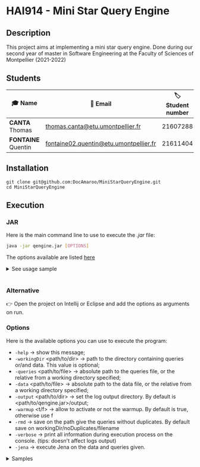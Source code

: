 # HAI914  - Mini Star Query Engine

## Description

This project aims at implementing a mini star query engine. Done during our second year of master in Software Engineering at the Faculty of Sciences of Montpellier (2021-2022)

## Students

| 🎓 Name                | 📧 Email                                 | 🏷️ Student number |
| -------------------- | -------------------------------------- | ---------------- |
| **CANTA** Thomas     | thomas.canta@etu.umontpellier.fr       | 21607288         |
| **FONTAINE** Quentin | fontaine02.quentin@etu.umontpellier.fr | 21611404         |

## Installation

```
git clone git@github.com:DocAmaroo/MiniStarQueryEngine.git
cd MiniStarQueryEngine
```

## Execution

### JAR

Here is the main command line to use to execute the *.jar* file:

```bash
java -jar qengine.jar [OPTIONS]
```

The options available are listed [here](#Options)

<details><summary>See usage sample</summary>
<br/>

The two samples below or equivalent.

`java -jar qengine.jar -data ~/data/sample_data.nt -queries ~/data/sample_query.queryset -verbose`

`java -jar qengine.jar -workingDir ~/data -data sample_data.nt -queries sample_query.queryset -verbose`

</details><br/>

### Alternative

👉 Open the project on Intellij or Eclipse and add the options as arguments on run.

### Options

Here is the available options you can use to execute the program:

* `-help` &rarr; show this message;
* `-workingDir` <path/to/dir> &rarr; path to the directory containing queries or/and data. This value is optional;
* `-queries` <path/to/file> &rarr; absolute path to the queries file, or the relative from a working directory specified;
* `-data` <path/to/file> &rarr; absolute path to the data file, or the relative from a working directory specified;
* `-output` <path/to/dir> &rarr; set the log output directory. By default is <path/to/qengine.jar>/output;
* `-warmup` <t/f> &rarr; allow to activate or not the warmup. By default is true, otherwise use f
* `-rmd` <filename> &rarr; save on the path give the queries without duplicates. By default save on workingDir/noDuplicates/filename
* `-verbose` &rarr; print all information during execution process on the console. (tips: doesn't affect logs output)
* `-jena` &rarr; execute Jena on the data and queries given.

<details><summary>Samples</summary>

```bash
java -jar qengine.jar -data ~/data/sample_data.nt -queries ~/data/sample_query.queryset
```

```bash
java -jar qengine.jar -workingDir ~/data -data sample_data.nt -queries sample_query.queryset -warmup t -jena
```
</details>
